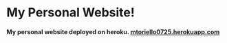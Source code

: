 # My Personal Website!

#### My personal website deployed on heroku. <u>mtoriello0725.herokuapp.com</u>

 
